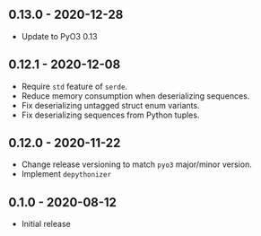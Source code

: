 ## 0.13.0 - 2020-12-28
 - Update to PyO3 0.13

## 0.12.1 - 2020-12-08
 - Require `std` feature of `serde`.
 - Reduce memory consumption when deserializing sequences.
 - Fix deserializing untagged struct enum variants.
 - Fix deserializing sequences from Python tuples.

## 0.12.0 - 2020-11-22
- Change release versioning to match `pyo3` major/minor version.
- Implement `depythonizer`

## 0.1.0 - 2020-08-12
- Initial release
